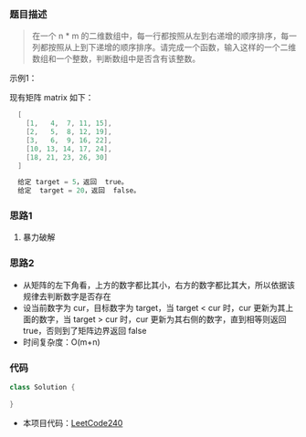 ### 题目描述

> 在一个 n * m 的二维数组中，每一行都按照从左到右递增的顺序排序，每一列都按照从上到下递增的顺序排序。请完成一个函数，输入这样的一个二维数组和一个整数，判断数组中是否含有该整数。
  
示例1：

现有矩阵 matrix 如下：
```java  
  [
    [1,   4,  7, 11, 15],
    [2,   5,  8, 12, 19],
    [3,   6,  9, 16, 22],
    [10, 13, 14, 17, 24],
    [18, 21, 23, 26, 30]
  ]
```
  
```java
  给定 target = 5，返回  true。
  给定  target = 20，返回  false。
```

### 思路1
1. 暴力破解
### 思路2
- 从矩阵的左下角看，上方的数字都比其小，右方的数字都比其大，所以依据该规律去判断数字是否存在
- 设当前数字为 cur，目标数字为 target，当 target < cur 时，cur 更新为其上面的数字，当 target > cur 时，cur 更新为其右侧的数字，直到相等则返回 true，否则到了矩阵边界返回 false
- 时间复杂度：O(m+n)

### 代码
```java
class Solution {
  
}
```

- 本项目代码：[LeetCode240](https://github.com/HelloSummer5/LeetCodeDemo/blob/master/src/com/leetcode/array/LeetCode240.java "悬停显示")
